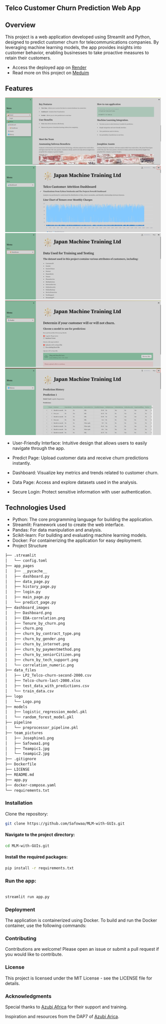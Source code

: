 ## Telco Customer Churn Prediction Web App


## Overview
 This project is a web application developed using Streamlit and Python, designed to predict customer churn for telecommunications companies. By leveraging machine learning models, the app provides insights into customer behavior, enabling businesses to take proactive measures to retain their customers.
- Access the deployed app on [Render](https://mlm-with-guis.onrender.com/)
- Read more on this project on [Meduim](https://medium.com/@safowaabenedicta/embedding-machine-learning-models-in-web-apps-2913d2c31533)

## **Features**
![.](https://github.com/Safowaa/MLM-with-GUIs/blob/master/readmePictures/Screenshot%202024-09-21%20163448.png)
![.](https://github.com/Safowaa/MLM-with-GUIs/blob/master/readmePictures/Screenshot%202024-09-01%20202247.png)
![.](https://github.com/Safowaa/MLM-with-GUIs/blob/master/readmePictures/Screenshot%202024-09-01%20202147.png)
![.](https://github.com/Safowaa/MLM-with-GUIs/blob/master/readmePictures/Screenshot%202024-09-01%20202128.png)
![.](https://github.com/Safowaa/MLM-with-GUIs/blob/master/readmePictures/Screenshot%202024-09-01%20202059.png)


- User-Friendly Interface: Intuitive design that allows users to easily navigate through the app.

- Predict Page: Upload customer data and receive churn predictions instantly.

- Dashboard: Visualize key metrics and trends related to customer churn.

- Data Page: Access and explore datasets used in the analysis.

- Secure Login: Protect sensitive information with user authentication.


## **Technologies Used**

- Python: The core programming language for building the application.
- Streamlit: Framework used to create the web interface.
- Pandas: For data manipulation and analysis.
- Scikit-learn: For building and evaluating machine learning models.
- Docker: For containerizing the application for easy deployment.
- Project Structure


``` bash
├── .streamlit
│   └── config.toml
├── app_pages
│   ├── __pycache__
│   ├── dashboard.py
│   ├── data_page.py
│   ├── history_page.py
│   ├── login.py
│   ├── main_page.py
│   └── predict_page.py
├── dashboard_images
│   ├── Dashboard.png
│   ├── EDA-correlation.png
│   ├── Tenure_by_churn.png
│   ├── churn.png
│   ├── churn_by_contract_type.png
│   ├── churn_by_gender.png
│   ├── churn_by_internet.png
│   ├── churn_by_paymentmethod.png
│   ├── churn_by_seniorCitizen.png
│   ├── churn_by_tech_support.png
│   └── correlation_numeric.png
├── data_files
│   ├── LP2_Telco-churn-second-2000.csv
│   ├── Telco-churn-last-2000.xlsx
│   ├── test_data_with_predictions.csv
│   └── train_data.csv
├── logo
│   └── Logo.png
├── models
│   ├── logistic_regression_model.pkl
│   └── random_forest_model.pkl
├── pipeline
│   └── preprocessor_pipeline.pkl
├── team_pictures
│   ├── Josephine1.png
│   ├── Safowaa1.png
│   ├── Teampic1.jpg
│   └── teampic2.jpg
├── .gitignore
├── Dockerfile
├── LICENSE
├── README.md
├── app.py
├── docker-compose.yaml
└── requirements.txt
```

### Installation
Clone the repository:
```bash
git clone https://github.com/Safowaa/MLM-with-GUIs.git
```

#### Navigate to the project directory:
```bash
cd MLM-with-GUIs.git
```

#### Install the required packages:
```bash
pip install -r requirements.txt
```

### Run the app:
```bash

streamlit run app.py
```

### Deployment

The application is containerized using Docker. To build and run the Docker container, use the following commands:

### Contributing

Contributions are welcome! Please open an issue or submit a pull request if you would like to contribute.

### License

This project is licensed under the MIT License - see the LICENSE file for details.

### Acknowledgments

Special thanks to [Azubi Africa](https://www.azubiafrica.org/data-analytics?utm_source=medium,linkedin&utm_medium=articles&utm_campaign=DAP+Learners) for their support and training.

Inspiration and resources from the DAP7 of [Azubi Arica](https://www.azubiafrica.org/data-analytics?utm_source=medium,linkedin&utm_medium=articles&utm_campaign=DAP+Learners).
